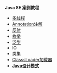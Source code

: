 
**Java SE 案例教程**

- [多线程](https://github.com/13767004362/JavaTraining/tree/master/ThreadDemo)
- [Annotation注解](https://github.com/13767004362/JavaTraining/tree/master/AnnotationDemo)
- [反射](https://github.com/13767004362/JavaTraining/tree/master/ReflectionDemo)
- [枚举](https://github.com/13767004362/JavaTraining/tree/master/EnumDemo)
- [泛型](https://github.com/13767004362/JavaTraining/tree/master/GenericDemo)
- IO
- 类集
- [ClasssLoader加载器](https://github.com/13767004362/JavaTraining/tree/master/ClassLoaderDemo)
- [**Java设计模式**](https://github.com/13767004362/JavaTraining/tree/master/JavaDesignDemo)


